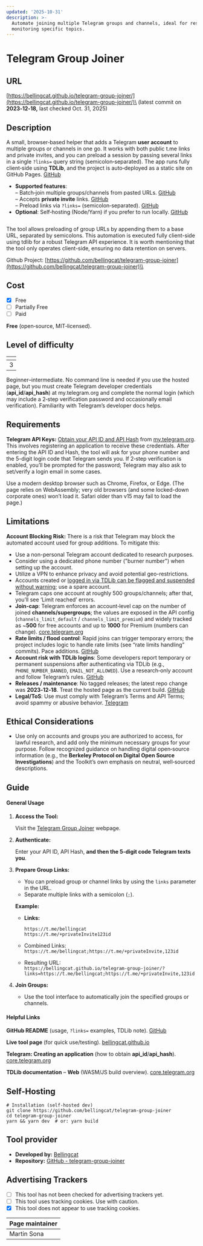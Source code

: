 ```yaml
---
updated: '2025-10-31'
description: >-
  Automate joining multiple Telegram groups and channels, ideal for researchers
  monitoring specific topics.
---
```


# Telegram Group Joiner

## URL

[https://bellingcat.github.io/telegram-group-joiner/](https://bellingcat.github.io/telegram-group-joiner/)\
(latest commit on **2023‑12‑18,** last checked Oct. 31, 2025)

## Description

A small, browser‑based helper that adds a Telegram **user account** to multiple groups or channels in one go. It works with both public t.me links and private invites, and you can preload a session by passing several links in a single `?links=` query string (semicolon‑separated). The app runs fully client‑side using **TDLib**, and the project is auto‑deployed as a static site on GitHub Pages. [GitHub](https://github.com/bellingcat/telegram-group-joiner)

* **Supported features**:\
  – Batch‑join multiple groups/channels from pasted URLs. [GitHub](https://github.com/bellingcat/telegram-group-joiner)\
  – Accepts **private invite** links. [GitHub](https://github.com/bellingcat/telegram-group-joiner)\
  – Preload links via `?links=` (semicolon‑separated). [GitHub](https://github.com/bellingcat/telegram-group-joiner)
* **Optional**: Self‑hosting (Node/Yarn) if you prefer to run locally. [GitHub](https://github.com/bellingcat/telegram-group-joiner)

<figure><img src=".gitbook/assets/grafik.png" alt=""><figcaption></figcaption></figure>

The tool allows preloading of group URLs by appending them to a base URL, separated by semicolons. This automation is executed fully client-side using tdlib for a robust Telegram API experience. It is worth mentioning that the tool only operates client-side, ensuring no data retention on servers.

Github Project: [https://github.com/bellingcat/telegram-group-joiner](https://github.com/bellingcat/telegram-group-joiner)\\

## Cost

* [x] Free
* [ ] Partially Free
* [ ] Paid

**Free** (open‑source, MIT‑licensed).

## Level of difficulty

<table><thead><tr><th data-type="rating" data-max="5"></th></tr></thead><tbody><tr><td>3</td></tr></tbody></table>

Beginner–intermediate. No command line is needed if you use the hosted page, but you must create Telegram developer credentials (**api\_id**/**api\_hash**) at my.telegram.org and complete the normal login (which may include a 2‑step verification password and occasionally email verification). Familiarity with Telegram’s developer docs helps.

## Requirements

**Telegram API Keys:** [Obtain your API ID and API Hash](https://core.telegram.org/api/obtaining_api_id) from [my.telegram.org](https://my.telegram.org). This involves registering an application to receive these credentials. After entering the API ID and Hash, the tool will ask for your phone number and the 5-digit login code that Telegram sends you. If 2‑step verification is enabled, you’ll be prompted for the password; Telegram may also ask to set/verify a login email in some cases.

Use a modern desktop browser such as Chrome, Firefox, or Edge. (The page relies on WebAssembly; very old browsers (and some locked-down corporate ones) won’t load it. Safari older than v15 may fail to load the page.)

## Limitations

**Account Blocking Risk:** There is a risk that Telegram may block the automated account used for group additions. To mitigate this:

* Use a non-personal Telegram account dedicated to research purposes.
* Consider using a dedicated phone number ("burner number") when setting up the account.
* Utilize a VPN to enhance privacy and avoid potential geo-restrictions.
* Accounts created or [logged in via TDLib can be flagged and suspended without warning](https://github.com/tdlib/td/issues/2920); use a spare account.
* Telegram caps one account at roughly 500 groups/channels; after that, you’ll see ‘Limit reached’ errors.
* **Join‑cap**: Telegram enforces an account‑level cap on the number of joined **channels/supergroups**; the values are exposed in the API config (`channels_limit_default` / `channels_limit_premium`) and widely tracked as \~**500** for free accounts and up to **1000** for Premium (numbers can change). [core.telegram.org](https://core.telegram.org/api/config?utm_source=chatgpt.com)
* **Rate limits / flood control**: Rapid joins can trigger temporary errors; the project includes logic to handle rate limits (see “rate limits handling” commits). Pace additions. [GitHub](https://github.com/bellingcat/telegram-group-joiner/commits/main)
* **Account risk with TDLib logins**: Some developers report temporary or permanent suspensions after authenticating via TDLib (e.g., `PHONE_NUMBER_BANNED`, `EMAIL_NOT_ALLOWED`). Use a research‑only account and follow Telegram’s rules. [GitHub](https://github.com/tdlib/td/issues/2920)
* **Releases / maintenance**: No tagged releases; the latest repo change was **2023‑12‑18**. Treat the hosted page as the current build. [GitHub](https://github.com/bellingcat/telegram-group-joiner/tags)
* **Legal/ToS**: Use must comply with Telegram’s Terms and API Terms; avoid spammy or abusive behavior. [Telegram](https://telegram.org/tos?utm_source=chatgpt.com)

## Ethical Considerations

* Use only on accounts and groups you are authorized to access, for lawful research, and add only the minimum necessary groups for your purpose. Follow recognized guidance on handling digital open‑source information (e.g., the **Berkeley Protocol on Digital Open Source Investigations**) and the Toolkit’s own emphasis on neutral, well‑sourced descriptions.

## Guide

#### **General Usage**

1.  **Access the Tool:**

    Visit the [Telegram Group Joiner](https://bellingcat.github.io/telegram-group-joiner/) webpage.
2.  **Authenticate:**

    Enter your API ID, API Hash, **and then the 5-digit code Telegram texts you**.
3.  **Prepare Group Links:**

    * You can preload group or channel links by using the `links` parameter in the URL.
    * Separate multiple links with a semicolon (`;`).

    **Example:**

    *   **Links:**

        ```
        https://t.me/bellingcat
        https://t.me/+privateInvite123id
        ```
    * Combined Links:\
      `https://t.me/bellingcat;https://t.me/+privateInvite,123id`
    * Resulting URL:\
      `https://bellingcat.github.io/telegram-group-joiner/?links=https://t.me/bellingcat;https://t.me/+privateInvite,123id`
4. **Join Groups:**
   * Use the tool interface to automatically join the specified groups or channels.

#### Helpful Links

**GitHub README** (usage, `?links=` examples, TDLib note). [GitHub](https://github.com/bellingcat/telegram-group-joiner)

**Live tool page** (for quick use/testing). [bellingcat.github.io](https://bellingcat.github.io/telegram-group-joiner/?utm_source=chatgpt.com)

**Telegram: Creating an application** (how to obtain **api\_id**/**api\_hash**). [core.telegram.org](https://core.telegram.org/api/obtaining_api_id?utm_source=chatgpt.com)

**TDLib documentation** – **Web** (WASM/JS build overview). [core.telegram.org](https://core.telegram.org/tdlib?utm_source=chatgpt.com)

## Self-Hosting

```
# Installation (self-hosted dev)
git clone https://github.com/bellingcat/telegram-group-joiner
cd telegram-group-joiner
yarn && yarn dev  # or: yarn build
```

## Tool provider

* **Developed by:** [Bellingcat](https://www.bellingcat.com/)
* **Repository:** [GitHub - telegram-group-joiner](https://github.com/bellingcat/telegram-group-joiner)

## Advertising Trackers

* [ ] This tool has not been checked for advertising trackers yet.
* [ ] This tool uses tracking cookies. Use with caution.
* [x] This tool does not appear to use tracking cookies.

| Page maintainer |
| --------------- |
| Martin Sona     |
